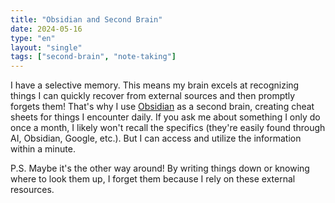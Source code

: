 ```yaml
---
title: "Obsidian and Second Brain"
date: 2024-05-16
type: "en"
layout: "single"
tags: ["second-brain", "note-taking"]
---
```

I have a selective memory. This means my brain excels at recognizing things I can quickly recover from external sources and then promptly forgets them!
That's why I use [Obsidian](https://obsidian.md) as a second brain, creating cheat sheets for things I encounter daily. If you ask me about something I only do once a month, I likely won't recall the specifics (they're easily found through AI, Obsidian, Google, etc.). But I can access and utilize the information within a minute.

P.S. Maybe it's the other way around! By writing things down or knowing where to look them up, I forget them because I rely on these external resources.
